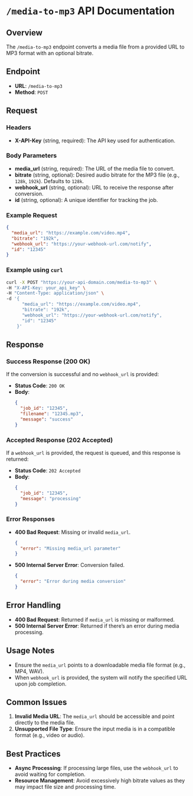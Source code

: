 # `/media-to-mp3` API Documentation

## Overview
The `/media-to-mp3` endpoint converts a media file from a provided URL to MP3 format with an optional bitrate. 

## Endpoint
- **URL**: `/media-to-mp3`
- **Method**: `POST`

## Request

### Headers
- **X-API-Key** (string, required): The API key used for authentication.

### Body Parameters
- **media_url** (string, required): The URL of the media file to convert.
- **bitrate** (string, optional): Desired audio bitrate for the MP3 file (e.g., `128k`, `192k`). Defaults to `128k`.
- **webhook_url** (string, optional): URL to receive the response after conversion.
- **id** (string, optional): A unique identifier for tracking the job.

### Example Request
```json
{
  "media_url": "https://example.com/video.mp4",
  "bitrate": "192k",
  "webhook_url": "https://your-webhook-url.com/notify",
  "id": "12345"
}
```

### Example using `curl`
```bash
curl -X POST "https://your-api-domain.com/media-to-mp3" \
-H "X-API-Key: your_api_key" \
-H "Content-Type: application/json" \
-d '{
      "media_url": "https://example.com/video.mp4",
      "bitrate": "192k",
      "webhook_url": "https://your-webhook-url.com/notify",
      "id": "12345"
    }'
```

## Response

### Success Response (200 OK)
If the conversion is successful and no `webhook_url` is provided:
- **Status Code**: `200 OK`
- **Body**:
    ```json
    {
      "job_id": "12345",
      "filename": "12345.mp3",
      "message": "success"
    }
    ```

### Accepted Response (202 Accepted)
If a `webhook_url` is provided, the request is queued, and this response is returned:
- **Status Code**: `202 Accepted`
- **Body**:
    ```json
    {
      "job_id": "12345",
      "message": "processing"
    }
    ```

### Error Responses
- **400 Bad Request**: Missing or invalid `media_url`.
  ```json
  {
    "error": "Missing media_url parameter"
  }
  ```
- **500 Internal Server Error**: Conversion failed.
  ```json
  {
    "error": "Error during media conversion"
  }
  ```

## Error Handling
- **400 Bad Request**: Returned if `media_url` is missing or malformed.
- **500 Internal Server Error**: Returned if there’s an error during media processing.

## Usage Notes
- Ensure the `media_url` points to a downloadable media file format (e.g., MP4, WAV).
- When `webhook_url` is provided, the system will notify the specified URL upon job completion.

## Common Issues
1. **Invalid Media URL**: The `media_url` should be accessible and point directly to the media file.
2. **Unsupported File Type**: Ensure the input media is in a compatible format (e.g., video or audio).

## Best Practices
- **Async Processing**: If processing large files, use the `webhook_url` to avoid waiting for completion.
- **Resource Management**: Avoid excessively high bitrate values as they may impact file size and processing time.
